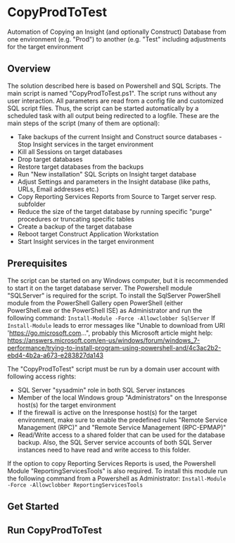 # CopyProdToTest
Automation of Copying an Insight (and optionally Construct) Database from one environment (e.g. "Prod") to another (e.g. "Test" including adjustments for the target environment

## Overview
The solution described here is based on Powershell and SQL Scripts. The main script is named "CopyProdToTest.ps1".
The script runs without any user interaction. All parameters are read from a config file and customized SQL script files. Thus, the script can be started automatically by a scheduled task with all output being redirected to a logfile.
These are the main steps of the script (many of them are optional):
- Take backups of the current Insight and Construct source databases
 -Stop Insight services in the target environment
- Kill all Sessions on target databases
- Drop target databases
- Restore target databases from the backups
- Run "New installation" SQL Scripts on Insight target database
- Adjust Settings and parameters in the Insight database (like paths, URLs, Email addresses etc.)
- Copy Reporting Services Reports from Source to Target server resp. subfolder
- Reduce the size of the target database by running specific "purge" procedures or truncating specific tables
- Create a backup of the target database
- Reboot target Construct Application Workstation
- Start Insight services in the target environment

## Prerequisites
The script can be started on any Windows computer, but it is recommended to start it on the target database server.
The Powershell module "SQLServer" is required for the script.
To install the SqlServer PowerShell module from the PowerShell Gallery open PowerShell (either PowerShell.exe or the PowerShell ISE) as Administrator and run the following command:
```Install-Module -Force -Allowclobber SqlServer```
If `Install-Module` leads to error messages like "Unable to download from URI 'https://go.microsoft.com...", probably this Microsoft article might help:
https://answers.microsoft.com/en-us/windows/forum/windows_7-performance/trying-to-install-program-using-powershell-and/4c3ac2b2-ebd4-4b2a-a673-e283827da143

The "CopyProdToTest" script must be run by a domain user account with following access rights:
- SQL Server "sysadmin" role in both SQL Server instances
- Member of the local Windows group "Administrators" on the Inresponse host(s) for the target environment
- If the firewall is active on the Inresponse host(s) for the target environment, make sure to enable the predefined rules "Remote Service Management (RPC)" and "Remote Service Management (RPC-EPMAP)"
- Read/Write access to a shared folder that can be used for the database backup. Also, the SQL Server service accounts of both SQL Server instances need to have read and write access to this folder.

If the option to copy Reporting Services Reports is used, the Powershell Module "ReportingServicesTools" is also required. To install this module run the following command from a Powershell as Administrator:
```Install-Module -Force -Allowclobber ReportingServicesTools```


## Get Started

## Run CopyProdToTest